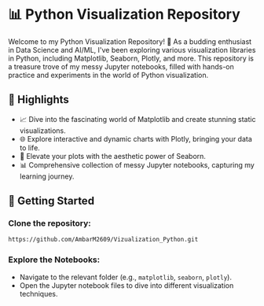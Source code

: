 
# 📊 Python Visualization Repository

Welcome to my Python Visualization Repository! 🚀 As a budding enthusiast in Data Science and AI/ML, I've been exploring various visualization libraries in Python, including Matplotlib, Seaborn, Plotly, and more. This repository is a treasure trove of my messy Jupyter notebooks, filled with hands-on practice and experiments in the world of Python visualization.

## 🌟 Highlights

- 📈 Dive into the fascinating world of Matplotlib and create stunning static visualizations.
- 🌐 Explore interactive and dynamic charts with Plotly, bringing your data to life.
- 🎨 Elevate your plots with the aesthetic power of Seaborn.
- 📊 Comprehensive collection of messy Jupyter notebooks, capturing my learning journey.



## 🚀 Getting Started

### Clone the repository:
   ```bash
https://github.com/AmbarM2609/Vizualization_Python.git
   ```

### Explore the Notebooks:
   - Navigate to the relevant folder (e.g., `matplotlib`, `seaborn`, `plotly`).
   - Open the Jupyter notebook files to dive into different visualization techniques.

